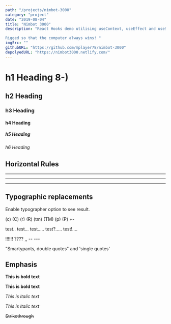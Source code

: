 ```yaml
---
path: "/projects/nimbot-3000"
category: "project"
date: "2019-08-04"
title: "Nimbot 3000"
description: "React Hooks demo utilising useContext, useEffect and useState to manage state between screens. 

Rigged so that the computer always wins! "
imgSrc: ""
githubURL: "https://github.com/mplayer78/nimbot-3000"
depolyedURL: "https://nimbot3000.netlify.com/"
---
```


# h1 Heading 8-)

## h2 Heading

### h3 Heading

#### h4 Heading

##### h5 Heading

###### h6 Heading

## Horizontal Rules

---

---

---

## Typographic replacements

Enable typographer option to see result.

(c) (C) (r) (R) (tm) (TM) (p) (P) +-

test.. test... test..... test?..... test!....

!!!!!! ???? ,, -- ---

"Smartypants, double quotes" and 'single quotes'

## Emphasis

**This is bold text**

**This is bold text**

_This is italic text_

_This is italic text_

~~Strikethrough~~
